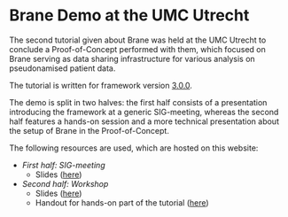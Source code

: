 # Brane Demo at the UMC Utrecht
The second tutorial given about Brane was held at the UMC Utrecht to conclude a Proof-of-Concept performed with them, which focused on Brane serving as data sharing infrastructure for various analysis on pseudonamised patient data.

The tutorial is written for framework version [3.0.0](https://github.com/epi-project/brane/tree/v3.0.0).

The demo is split in two halves: the first half consists of a presentation introducing the framework at a generic SIG-meeting, whereas the second half features a hands-on session and a more technical presentation about the setup of Brane in the Proof-of-Concept.

The following resources are used, which are hosted on this website:
- _First half: SIG-meeting_
    - Slides ([here](./2023-10-23%20UMC%20Utrecht%20SIG.pdf))
- _Second half: Workshop_
    - Slides ([here](./2023-10-23%20UMC%20Utrecht%20Demo.pdf))
    - Handout for hands-on part of the tutorial ([here](./hello_world.md))

